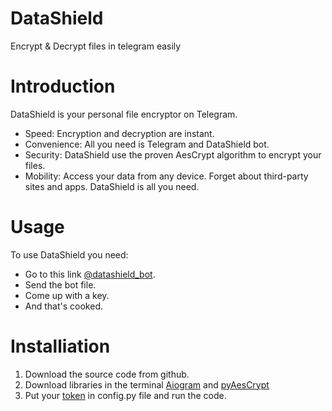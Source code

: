 # **DataShield**
Encrypt & Decrypt files in telegram easily

# **Introduction**
DataShield is your personal file encryptor on Telegram.
  - Speed: Encryption and decryption are instant.
  - Convenience: All you need is Telegram and DataShield bot.
  - Security: DataShield use the proven AesCrypt algorithm to encrypt your files.
  - Mobility: Access your data from any device.
Forget about third-party sites and apps. DataShield is all you need.

# **Usage**
To use DataShield you need:
  - Go to this link [@datashield_bot](https://t.me/datashield_bot).
  - Send the bot file.
  - Come up with a key.
  - And that's cooked.

# **Installiation**
  1. Download the source code from github.
  2. Download libraries in the terminal [Aiogram](https://docs.aiogram.dev/en/latest/install.html) and [pyAesCrypt](https://pypi.org/project/pyAesCrypt/)
  3. Put your [token](https://t.me/BotFather) in config.py file and run the code.
